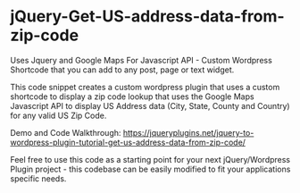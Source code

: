 # jQuery-Get-US-address-data-from-zip-code
Uses Jquery and Google Maps For Javascript API - Custom Wordpress Shortcode that you can add to any post, page or text widget.

This code snippet creates a custom wordpress plugin that uses a custom shortcode to display a zip code lookup that uses the Google Maps Javascript API to display US Address data (City, State, County and Country) for any valid US Zip Code.

Demo and Code Walkthrough: https://jqueryplugins.net/jquery-to-wordpress-plugin-tutorial-get-us-address-data-from-zip-code/

Feel free to use this code as a starting point for your next jQuery/Wordpress Plugin project - this codebase can be easily modified to fit your applications specific needs.
